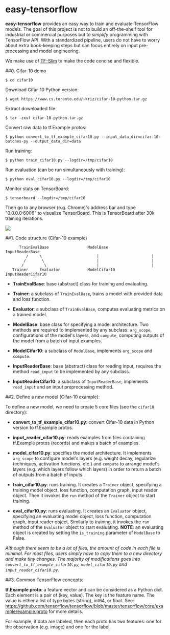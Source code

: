 # easy-tensorflow

**easy-tensorflow** provides an easy way to train and evaluate TensorFlow 
models. The goal of this project is not to build an off-the-shelf tool for 
industrial or commercial purposes but to *simplify* programming with TensorFlow
API. With a standardized pipeline, users do not have to worry about extra 
book-keeping steps but can focus entirely on input pre-processing and model 
engineering. 

We make use of [TF-Slim](https://github.com/tensorflow/tensorflow/tree/master/tensorflow/contrib/slim) to make the code concise and flexible.  

##0. Cifar-10 demo

~~~~
$ cd cifar10
~~~~

Download Cifar-10 Python version:

~~~~
$ wget https://www.cs.toronto.edu/~kriz/cifar-10-python.tar.gz
~~~~

Extract downloaded file:

~~~~
$ tar -zxvf cifar-10-python.tar.gz
~~~~

Convert raw data to tf.Example protos:

~~~~
$ python convert_to_tf_example_cifar10.py --input_data_dir=cifar-10-batches-py --output_data_dir=data
~~~~

Run training:

~~~~
$ python train_cifar10.py --logdir=/tmp/cifar10
~~~~

Run evaluation (can be run simultaneously with training):

~~~~
$ python eval_cifar10.py --logdir=/tmp/cifar10
~~~~

Monitor stats on TensorBoard:

~~~~
$ tensorboard --logdir=/tmp/cifar10
~~~~

Then go to any browser (e.g. Chrome)'s address bar and type "0.0.0.0:6006" to 
visualize TensorBoard. This is TensorBoard after 30k training iterations.

![](http://khanhxnguyen.com/wp-content/uploads/2016/09/Selection_105.png)

##1. Code structure (Cifar-10 example)

          TrainEvalBase                 ModelBase             InputReaderBase
             /     \                        |                       |
            /       \                       |                       |
           /         \                      |                       |
       Trainer     Evaluator            ModelCifar10         InputReaderCifar10


+ **TrainEvalBase**: base (abstract) class for training and evaluating. 

+ **Trainer**: a subclass of `TrainEvalBase`, trains a model with provided data 
and loss function. 

+ **Evaluator**: a subclass of `TrainEvalBase`, computes evaluating metrics on a
trained model.

+ **ModelBase**: base class for specifying a model architecture. Two methods are 
required to implemented by any subclass: `arg_scope`, configurations of the 
model's layers, and `compute`, computing outputs of the model from a batch of 
input examples.

+ **ModelCifar10**: a subclass of `ModelBase`, implements `arg_scope` and 
`compute`.

+ **InputReaderBase**: base (abstract) class for reading input, requires the 
method `read_input` to be implemented by any subclass. 

+ **InputReaderCifar10**: a subclass of `InputReaderBase`, implements 
`read_input` and an input preprocessing method. 

##2. Define a new model (Cifar-10 example):

To define a new model, we need to create 5 core files (see the `cifar10` 
directory):

+ **convert_to_tf_example_cifar10.py**: convert Cifar-10 data in Python version 
to tf.Example protos. 

+ **input_reader_cifar10.py**: reads examples from files containing tf.Example 
protos (records) and makes a batch of examples. 

+ **model_cifar10.py**: specifies the model architecture. It implements 
`arg_scope` to configure model's layers (e.g. weight decay, regularize 
techniques, activation functions. etc.) and `compute` to arrange model's layers
(e.g. which layers follow which layers) in order to return a batch of outputs 
from a batch of inputs. 

+ **train_cifar10.py**: runs training. It creates a `Trainer` object, specifying 
a training model object, loss function, computation graph, input reader object. 
Then it invokes the `run` method of the `Trainer` object to start training. 

+ **eval_cifar10.py**: runs evaluating. It creates an `Evaluator` object, 
specifying an evaluating model object, loss function, computation graph, input 
reader object. Similarly to training, it invokes the `run` method of the 
`Evaluator` object to start evaluating. **NOTE**: an evaluating object is 
created by setting the `is_training` parameter of `ModelBase` to False. 

*Although there seem to be a lot of files, the amount of code in each file is 
minimal. For most files, users simply have to copy them to a new directory and 
make tiny changes. The majority of modifications goes into 
`convert_to_tf_example_cifar10.py`, `model_cifar10.py` and 
`input_reader_cifar10.py`.*

##3. Common TensorFlow concepts:

**tf.Example proto**: a feature vector and can be considered as a Python dict. Each 
element is a pair of (key, value). The key is the feature name. The value is 
either a list of type bytes (string), int64, or float. See:
 https://github.com/tensorflow/tensorflow/blob/master/tensorflow/core/example/example.proto
for more details. 

For example, if data are labeled, then each proto has two features: one for the 
observation (e.g. image) and one for the label. 




